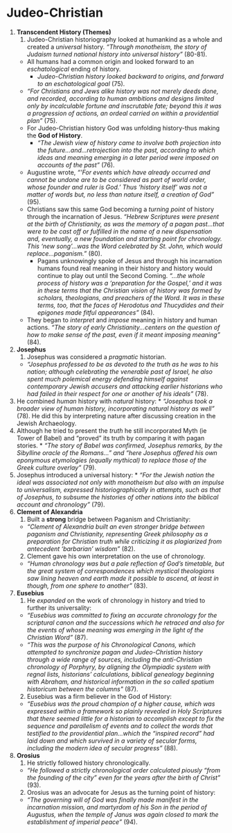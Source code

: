 # **Judeo-Christian**
 1. **Transcendent History (Themes)**
    1. Judeo-Christian historiography looked at humankind as a whole and created a *universal* history. *“Through monotheism, the story of         Judaism turned national history into universal history”* (80-81).
      *	All humans had a common origin and looked forward to an *eschatological* ending of history.
        * *Judeo-Christian history looked backward to origins, and forward to an eschatological goal* (75).
      * *“For Christians and Jews alike history was not merely deeds done, and recorded, according to human ambitions and designs limited only by incalculable fortune and inscrutable fate; beyond this it was a progression of actions, an ordeal carried on within a providential plan”* (75). 
      * For Judeo-Christian history God was unfolding history-thus making the **God of History**. 
         * *“The Jewish view of history came to involve both projection into the future...and...retrojection into the past, according to which ideas and meaning emerging in a later period were imposed on accounts of the past”* (76). 
	 * Augustine wrote, *“’For events which have already occurred and cannot be undone are to be considered as part of world order, whose founder and ruler is God.’ Thus ‘history itself’ was not a matter of words but, no less than nature itself, a creation of God”* (95).
      * Christians saw this same God becoming a *turning point* of history through the incarnation of Jesus. *“Hebrew Scriptures were present at the birth of Christianity, as was the memory of a pagan past...that were to be cast off or fulfilled in the name of a new dispensation and, eventually, a new foundation and starting point for chronology. This ‘new song’...was the Word celebrated by St. John, which would replace...paganism.”* (80).
         * Pagans unknowingly spoke of Jesus and through his incarnation humans found real meaning in their history and history would continue to play out until the Second Coming. *“...the whole process of history was a ‘preparation for the Gospel,’ and it was in these terms that the Christian vision of history was formed by scholars, theologians, and preachers of the Word. It was in these terms, too, that the faces of Herodotus and Thucydides and their epigones made fitful appearances”* (84). 
     * They began to *interpret* and *impose* meaning in history and human actions. *“The story of early Christianity...centers on the question of how to make sense of the past, even if it meant imposing meaning”* (84). 
 2. **Josephus**
    1. Josephus was considered a *pragmatic* historian. 
     * *“Josephus professed to be as devoted to the truth as he was to his nation; although celebrating the venerable past of Israel, he also spent much polemical energy defending himself against contemporary Jewish accusers and attacking earlier historians who had failed in their respect for one or another of his ideals”* (78).
   2. He combined *human* history with *natural* history: 
     * *“Josephus took a broader view of human history, incorporating natural history as well”* (78). He did this by interpreting nature after discussing creation in the Jewish Archaeology. 
   3. Although he tried to present the *truth* he still incorporated Myth (ie Tower of Babel) and “proved” its truth by comparing it with pagan stories.
    * *“The story of Babel was confirmed, Josephus remarks, by the Sibylline oracle of the Romans...” and “here Josephus offered his own eponymous etymologies (equally mythical) to replace those of the Greek culture overlay”* (79). 
   4. Josephus introduced a universal history:
    * *“For the Jewish nation the ideal was associated not only with monotheism but also with an impulse to universalism, expressed historiographically in attempts, such as that of Josephus, to subsume the histories of other nations into the biblical account and chronology”* (79). 
 3. **Clement of Alexandria**
    1. Built a **strong** bridge between Paganism and Christianity: 
      * *“Clement of Alexandria built an even stronger bridge between paganism and Christianity, representing Greek philosophy as a preparation for Christian truth while criticizing it as plagiarized from antecedent ‘barbarian’ wisdom”* (82).
    2. Clement gave his own interpretation on the use of chronology. 
      * *“Human chronology was but a pale reflection of God’s timetable, but the great system of correspondences which mystical theologians saw lining heaven and earth made it possible to ascend, at least in though, from one sphere to another”* (83).
 4. **Eusebius**
    1. He *expanded* on the work of chronology in history and tried to further its universality:
     * *“Eusebius was committed to fixing an accurate chronology for the scriptural canon and the successions which he retraced and also for the events of whose meaning was emerging in the light of the Christian Word”* (87).
     * *“This was the purpose of his Chronological Canons, which attempted to synchronize pagan and Judeo-Christian history through a wide range of sources, including the anti-Christian chronology of Porphyry, by aligning the Olympiadic system with regnal lists, historians’ calculations, biblical genealogy beginning with Abraham, and historical information in the so called spatium historicum between the columns"* (87). 
    2. Eusebius was a firm believer in the God of History: 
     * *“Eusebius was the proud champion of a higher cause, which was expressed within a framework so plainly revealed in Holy Scriptures that there seemed little for a historian to accomplish except to fix the sequence and parallelism of events and to collect the words that testified to the providential plan...which the “inspired record” had laid down and which survived in a variety of secular forms, including the modern idea of secular progress”* (88).
 5. **Orosius**
    1. He strictly followed history chronologically.
     * *“He followed a strictly chronological order calculated piously “from the founding of the city” even for the years after the birth of Christ”* (93). 
    2. Orosius was an advocate for Jesus as the turning point of history:
     * *“The governing will of God was finally made manifest in the incarnation mission, and martyrdom of his Son in the period of Augustus, when the temple of Janus was again closed to mark the establishment of imperial peace”* (94).

